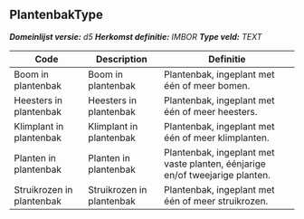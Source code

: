 ﻿## PlantenbakType

*__Domeinlijst versie:__ d5*
*__Herkomst definitie:__ IMBOR*
*__Type veld:__ TEXT*

|__Code__ |__Description__ |__Definitie__	|
|	---	|	---	|   ---	| 
| Boom in plantenbak | Boom in plantenbak | Plantenbak, ingeplant met één of meer bomen. |
| Heesters in plantenbak | Heesters in plantenbak | Plantenbak, ingeplant met één of meer heesters. |
| Klimplant in plantenbak | Klimplant in plantenbak | Plantenbak, ingeplant met één of meer klimplanten. |
| Planten in plantenbak | Planten in plantenbak | Plantenbak, ingeplant met vaste planten, éénjarige en/of tweejarige planten. |
| Struikrozen in plantenbak | Struikrozen in plantenbak | Plantenbak, ingeplant met één of meer struikrozen. |
